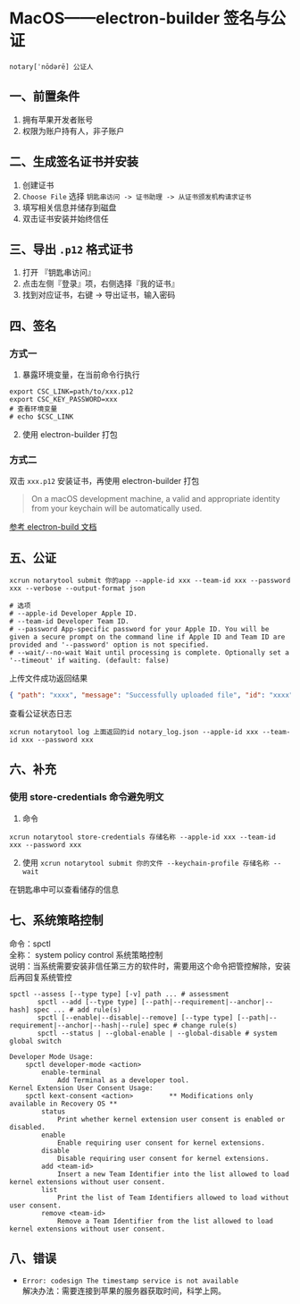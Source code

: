 # MacOS——electron-builder 签名与公证

`notary[ˈnōdərē] 公证人`

## 一、前置条件

1. 拥有苹果开发者账号
2. 权限为账户持有人，非子账户

## 二、生成签名证书并安装

1. 创建证书
2. `Choose File` 选择 `钥匙串访问 -> 证书助理 -> 从证书颁发机构请求证书`
3. 填写相关信息并储存到磁盘
4. 双击证书安装并始终信任

## 三、导出 `.p12` 格式证书

1. 打开 『钥匙串访问』
2. 点击左侧『登录』项，右侧选择『我的证书』
3. 找到对应证书，右键 -> 导出证书，输入密码

## 四、签名
### 方式一
1. 暴露环境变量，在当前命令行执行

```shell
export CSC_LINK=path/to/xxx.p12
export CSC_KEY_PASSWORD=xxx
# 查看环境变量
# echo $CSC_LINK
```

2. 使用 electron-builder 打包

### 方式二
双击 `xxx.p12` 安装证书，再使用 electron-builder 打包
> On a macOS development machine, a valid and appropriate identity from your keychain will be automatically used.

[参考 electron-build 文档](https://www.electron.build/code-signing)

## 五、公证

```shell
xcrun notarytool submit 你的app --apple-id xxx --team-id xxx --password xxx --verbose --output-format json

# 选项
# --apple-id Developer Apple ID.
# --team-id Developer Team ID.
# --password App-specific password for your Apple ID. You will be given a secure prompt on the command line if Apple ID and Team ID are provided and '--password' option is not specified.
# --wait/--no-wait Wait until processing is complete. Optionally set a '--timeout' if waiting. (default: false)
```

上传文件成功返回结果

```json
{ "path": "xxxx", "message": "Successfully uploaded file", "id": "xxxx" }
```

查看公证状态日志

```shell
xcrun notarytool log 上面返回的id notary_log.json --apple-id xxx --team-id xxx --password xxx
```

## 六、补充

### 使用 store-credentials 命令避免明文

1. 命令

```shell
xcrun notarytool store-credentials 存储名称 --apple-id xxx --team-id xxx --password xxx
```

2. 使用
   `xcrun notarytool submit 你的文件 --keychain-profile 存储名称 --wait`

在钥匙串中可以查看储存的信息

## 七、系统策略控制

命令：spctl  
全称： system policy control 系统策略控制   
说明：当系统需要安装非信任第三方的软件时，需要用这个命令把管控解除，安装后再回复系统管控  

```shell
spctl --assess [--type type] [-v] path ... # assessment
       spctl --add [--type type] [--path|--requirement|--anchor|--hash] spec ... # add rule(s)
       spctl [--enable|--disable|--remove] [--type type] [--path|--requirement|--anchor|--hash|--rule] spec # change rule(s)
       spctl --status | --global-enable | --global-disable # system global switch

Developer Mode Usage:
    spctl developer-mode <action>
        enable-terminal
            Add Terminal as a developer tool.
Kernel Extension User Consent Usage:
    spctl kext-consent <action>         ** Modifications only available in Recovery OS **
        status
            Print whether kernel extension user consent is enabled or disabled.
        enable
            Enable requiring user consent for kernel extensions.
        disable
            Disable requiring user consent for kernel extensions.
        add <team-id>
            Insert a new Team Identifier into the list allowed to load kernel extensions without user consent.
        list
            Print the list of Team Identifiers allowed to load without user consent.
        remove <team-id>
            Remove a Team Identifier from the list allowed to load kernel extensions without user consent.
```

## 八、错误

- `Error: codesign The timestamp service is not available`   
解决办法：需要连接到苹果的服务器获取时间，科学上网。  


